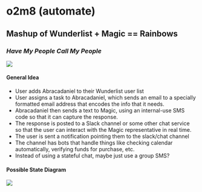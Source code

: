 # o2m8 (automate)
## Mashup of Wunderlist + Magic == Rainbows

### **_Have My People Call My People_**
![](https://camo.githubusercontent.com/7c2d252b7fd984ec30d7446eccb604a297529cef/687474703a2f2f692e696d6775722e636f6d2f347452346145762e706e67)

#### General Idea
* User adds Abracadaniel to their Wunderlist user list
* User assigns a task to Abracadaniel, which sends an email to a specially formatted email address that encodes the info that it needs.
* Abracadaniel then sends a text to Magic, using an internal-use SMS code so that it can capture the response.
* The response is posted to a Slack channel or some other chat service so that the user can interact with the Magic representative in real time.
* The user is sent a notification pointing them to the slack/chat channel
* The channel has bots that handle things like checking calendar automatically, verifying funds for purchase, etc.
* Instead of using a stateful chat, maybe just use a group SMS?

#### Possible State Diagram ####
![](https://cloud.githubusercontent.com/assets/192726/9698413/e2e1a808-5369-11e5-9c62-4e9c8985a6d0.png)
